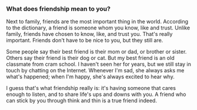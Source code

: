 
### What does friendship mean to you?

Next to family, friends are the most important thing in the world. According to the dictionary, a friend is someone whom you know, like and trust. Unlike family, friends have chosen to know, like, and trust you. That's really important. Friends don't have to be nice to you, but they still are.

Some people say their best friend is their mom or dad, or brother or sister. Others say their friend is their dog or cat. But my best friend is an old classmate from cram school. I haven't seen her for years, but we still stay in touch by chatting on the Internet. Whenever I'm sad, she always asks me what's happened; when I'm happy, she's always excited to hear why.

I guess that's what friendship really is: it's having someone that cares enough to listen, and to share life's ups and downs with you. A friend who can stick by you through think and thin is a true friend indeed.



